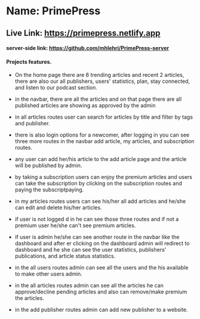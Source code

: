 # Name: PrimePress

## Live Link: https://primepress.netlify.app
#### server-side link: https://github.com/mhlehri/PrimePress-server

#### Projects features.

- On the home page there are 6 trending articles and recent 2 articles, there are also our all publishers, users' statistics, plan, stay connected, and listen to our podcast section.

- in the navbar, there are all the articles and on that page there are all published articles are showing as approved by the admin

- in all articles routes user can search for articles by title and filter by tags and publisher.

- there is also login options for a newcomer, after logging in you can see three more routes in the navbar add article, my articles, and subscription routes.

- any user can add her/his article to the add article page and the article will be published by admin.

- by taking a subscription users  can enjoy the premium articles and users can take the subscription by clicking on the subscription routes and paying the subscriptpaying.

- in my articles routes users can see his/her all add articles and he/she can edit and delete his/her articles.

- if user is not logged d in he can see those three routes and if not a premium user he/she can't see premium articles.

- if user is admin he/she can see another route in the navbar like the dashboard and after er clicking on the dashboard admin will redirect to dashboard and he she can see the user statistics, publishers' publications, and article status statistics.

- in the all users routes admin can see all the users and the his available to make other users admin.

- in the all articles routes admin can see all the articles he can approve/decline pending articles and also can remove/make premium the articles.

- in the add publisher routes admin can add new publisher to a website.
